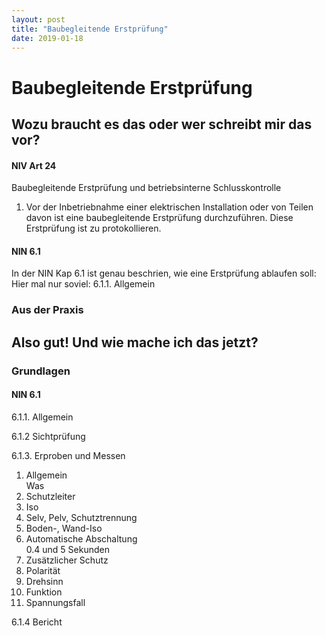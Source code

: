 ```yaml
---
layout: post
title: "Baubegleitende Erstprüfung"
date: 2019-01-18
---
```


# Baubegleitende Erstprüfung
## Wozu braucht es das oder wer schreibt mir das vor?
#### NIV Art 24
Baubegleitende Erstprüfung und betriebsinterne Schlusskontrolle

1. Vor der Inbetriebnahme einer elektrischen Installation oder von Teilen davon ist eine baubegleitende Erstprüfung durchzuführen. Diese Erstprüfung ist zu protokollieren.
#### NIN 6.1
In der NIN Kap 6.1 ist genau beschrien, wie eine Erstprüfung ablaufen soll:
Hier mal nur soviel:
6.1.1. Allgemein

### Aus der Praxis


## Also gut! Und wie mache ich das jetzt?
### Grundlagen
#### NIN 6.1
6.1.1. Allgemein

6.1.2 Sichtprüfung

6.1.3. Erproben und Messen
1. Allgemein  
Was
1. Schutzleiter
1. Iso
1. Selv, Pelv, Schutztrennung
1. Boden-, Wand-Iso
1. Automatische Abschaltung  
0.4 und 5 Sekunden
1. Zusätzlicher Schutz
1. Polarität
1. Drehsinn
1. Funktion
1. Spannungsfall

6.1.4 Bericht
